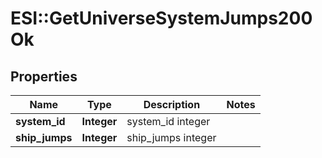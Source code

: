 # ESI::GetUniverseSystemJumps200Ok

## Properties
Name | Type | Description | Notes
------------ | ------------- | ------------- | -------------
**system_id** | **Integer** | system_id integer | 
**ship_jumps** | **Integer** | ship_jumps integer | 


